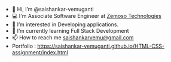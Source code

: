 - 👋 Hi, I’m @saishankar-vemuganti
- 💻 I'm Associate Software Engineer at [Zemoso Technologies](https://www.zemosolabs.com/)
- 👀 I’m interested in Developing applications.
- 🌱 I’m currently learning Full Stack Development 
- 📫 How to reach me saishankarvemu@gmail.com
- Portfolio : https://saishankar-vemuganti.github.io/HTML-CSS-assignment/index.html


<!---
saishankar-vemuganti/saishankar-vemuganti is a ✨ special ✨ repository because its `README.md` (this file) appears on your GitHub profile.
You can click the Preview link to take a look at your changes.
--->
